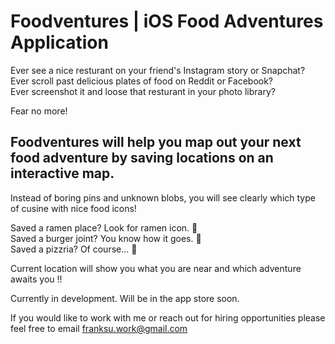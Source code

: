 # Foodventures | iOS Food Adventures Application

Ever see a nice resturant on your friend's Instagram story or Snapchat?  
Ever scroll past delicious plates of food on Reddit or Facebook?  
Ever screenshot it and loose that resturant in your photo library?

Fear no more!  

## Foodventures will help you map out your next food adventure by saving locations on an interactive map.
Instead of boring pins and unknown blobs, you will see clearly which type of cusine with nice food icons!  

Saved a ramen place? Look for ramen icon. 🍜  
Saved a burger joint? You know how it goes. 🍔  
Saved a pizzria? Of course... 🍕  

Current location will show you what you are near and which adventure awaits you !! 

Currently in development. Will be in the app store soon.  

If you would like to work with me or reach out for hiring opportunities please feel free to email franksu.work@gmail.com
